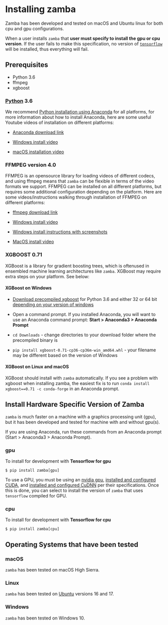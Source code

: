 # Installing zamba


Zamba has been developed and tested on macOS and Ubuntu linux for both cpu and
gpu configurations.

When a user installs `zamba` that **user must specify to install the gpu or cpu
 version**. If the user fails to make this specification, no version of
[`tensorflow`](https://www.tensorflow.org/) will be installed, thus everything
will fail.

## Prerequisites

 - Python 3.6
 - ffmpeg
 - xgboost

### [Python](https://www.python.org/) 3.6

We recommend [Python installation using Anaconda](https://www.anaconda.com/download/) for all platforms, for more information about how to install Anaconda, here are some useful Youtube videos of installation on different platforms:

 - [Anaconda download link](https://www.anaconda.com/download/)

 - [Windows install video](https://www.youtube.com/watch?v=0OXBHvFeH_U)
 - [macOS installation video](https://www.youtube.com/watch?v=nVlrpNf3EdM)


### FFMPEG version 4.0

FFMPEG is an opensource library for loading videos of different codecs, and using ffmpeg means that `zamba` can be flexible in terms of the video formats we support. FFMPEG can be installed on all different platforms, but requires some additional configuration depending on the platform. Here are some videos/instructions walking through installation of FFMPEG on different platforms:

 - [ffmpeg download link](https://www.ffmpeg.org/download.html)

 - [Windows install video](https://www.youtube.com/watch?v=pHR3ttH5t-w)
 - [Windows install instructions with screenshots](https://video.stackexchange.com/questions/20495/how-do-i-set-up-and-use-ffmpeg-in-windows/20496#20496)

 - [MacOS install video](https://www.youtube.com/watch?v=8nbuqYw2OCw&t=5s)


### XGBOOST 0.71

XGBoost is a library for gradient boosting trees, which is oftenused in ensembled machine learning architectures like `zamba`. XGBoost may require extra steps on your platform. See below:

#### XGBoost on Windows

 - [Download precompiled xgboost](https://www.lfd.uci.edu/~gohlke/pythonlibs/#xgboost) for Python 3.6 and either 32 or 64 bit [depending on your version of windows](https://support.microsoft.com/en-us/help/827218/how-to-determine-whether-a-computer-is-running-a-32-bit-version-or-64)

 - Open a command prompt. If you installed Anaconda, you will want to use an Anaconda command prompt: **Start > Anaconda3 > Anaconda Prompt**
 - `cd Downloads` - change directories to your download folder where the precompiled binary is
 - `pip install xgboost-0.71-cp36-cp36m-win_amd64.whl` - your filename may be different based on the version of Windows

#### XGBoost on Linux and macOS

XGBoost should install with `zamba` automatically. If you see a problem with xgboost when installing zamba, the easiest fix is to run `conda install xgboost==0.71 -c conda-forge` in an Anaconda prompt.


## Install Hardware Specific Version of Zamba

`zamba` is much faster on a machine with a graphics processing unit (gpu), but
 it has been developed and tested for machine with and without gpu(s).

If you are using Anaconda, run these commands from an Anaconda prompt (Start > Anaconda3 > Anaconda Prompt).

### gpu

To install for development with **Tensorflow for gpu**

```console
$ pip install zamba[gpu]
```

To use a GPU, you must be using an
[nvidia gpu](https://www.nvidia.com/Download/index.aspx?lang=en-us),
[installed and configured CUDA](https://developer.nvidia.com/cuda-downloads),
and [installed and configured CuDNN](https://developer.nvidia.com/cudnn) per
their specifications. Once this is done, you can select to install the version
 of `zamba` that uses `tensorflow` compiled for GPU.


### cpu

To install for development with **Tensorflow for cpu**

```console
$ pip install zamba[cpu]
```


## Operating Systems that have been tested


### macOS

`zamba` has been tested on macOS High Sierra.

### Linux

`zamba` has been tested on [Ubuntu](https://www.ubuntu.com/) versions 16 and 17.

### Windows

`zamba` has been tested on Windows 10.


